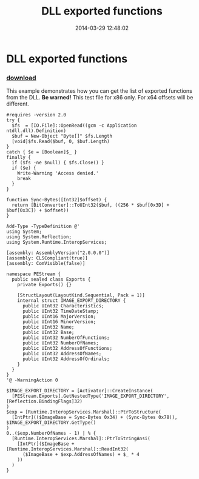 ﻿---
pid:            5028
poster:         greg zakharov
title:          DLL exported functions
date:           2014-03-29 12:48:02
format:         posh
parent:         0
parent:         0

---

# DLL exported functions

### [download](5028.ps1)

This example demonstrates how you can get the list of exported functions from the DLL. **Be warned!** This test file for x86 only. For x64 offsets will be different.

```posh
#requires -version 2.0
try {
  $fs  = [IO.File]::OpenRead((gcm -c Application ntdll.dll).Definition)
  $buf = New-Object "Byte[]" $fs.Length
  [void]$fs.Read($buf, 0, $buf.Length)
}
catch { $e = [Boolean]$_ }
finally {
  if ($fs -ne $null) { $fs.Close() }
  if ($e) {
    Write-Warning 'Access denied.'
    break
  }
}

function Sync-Bytes([Int32]$offset) {
  return [BitConverter]::ToUInt32($buf, ((256 * $buf[0x3D] + $buf[0x3C]) + $offset))
}

Add-Type -TypeDefinition @'
using System;
using System.Reflection;
using System.Runtime.InteropServices;

[assembly: AssemblyVersion("2.0.0.0")]
[assembly: CLSCompliant(true)]
[assembly: ComVisible(false)]

namespace PEStream {
  public sealed class Exports {
    private Exports() {}
    
    [StructLayout(LayoutKind.Sequential, Pack = 1)]
    internal struct IMAGE_EXPORT_DIRECTORY {
      public UInt32 Characteristics;
      public UInt32 TimeDateStamp;
      public UInt16 MajorVersion;
      public UInt16 MinorVersion;
      public UInt32 Name;
      public UInt32 Base;
      public UInt32 NumberOfFunctions;
      public UInt32 NumberOfNames;
      public UInt32 AddressOfFunctions;
      public UInt32 AddressOfNames;
      public UInt32 AddressOfOrdinals;
    }
  }
}
'@ -WarningAction 0

$IMAGE_EXPORT_DIRECTORY = [Activator]::CreateInstance(
  [PEStream.Exports].GetNestedType('IMAGE_EXPORT_DIRECTORY', [Reflection.BindingFlags]32)
)
$exp = [Runtime.InteropServices.Marshal]::PtrToStructure(
  [IntPtr](($ImageBase = Sync-Bytes 0x34) + (Sync-Bytes 0x78)), $IMAGE_EXPORT_DIRECTORY.GetType()
)
0..($exp.NumberOfNames - 1) | % {
  [Runtime.InteropServices.Marshal]::PtrToStringAnsi(
    [IntPtr]($ImageBase + [Runtime.InteropServices.Marshal]::ReadInt32(
      ($ImageBase + $exp.AddressOfNames) + $_ * 4
    ))
  )
}
```
